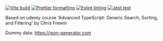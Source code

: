 [![Vite build](https://github.com/willemverbuyst/filter-search-sort/actions/workflows/build.yml/badge.svg)](https://github.com/willemverbuyst/filter-search-sort/actions/workflows/build.yml) [![Prettier formatting](https://github.com/willemverbuyst/filter-search-sort/actions/workflows/format.yml/badge.svg)](https://github.com/willemverbuyst/filter-search-sort/actions/workflows/format.yml) [![Eslint linting](https://github.com/willemverbuyst/filter-search-sort/actions/workflows/lint.yml/badge.svg)](https://github.com/willemverbuyst/filter-search-sort/actions/workflows/lint.yml) [![Jest test](https://github.com/willemverbuyst/filter-search-sort/actions/workflows/test.yml/badge.svg)](https://github.com/willemverbuyst/filter-search-sort/actions/workflows/test.yml)

Based on udemy course 'Advanced TypeScript: Generic Search, Sorting, and Filtering' by Chris Frewin

Dummy data: https://json-generator.com
